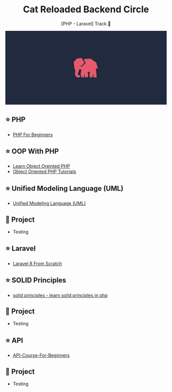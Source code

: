<h1 align="center">Cat Reloaded Backend Circle</h1>
<p align="center">[PHP - Laravel] Track.🐘</p>

![web roadmap](https://github.com/SandyEwais/CAT-Backend-Laravel-Roadmap/blob/master/images/elephant.png)



## ⭐ PHP 

- [PHP For Beginners ](https://laracasts.com/series/php-for-beginners-2023-edition)

## ⭐ OOP With PHP 

- [Learn Object Oreinted PHP ](https://www.youtube.com/playlist?list=PLDoPjvoNmBAxXTPncg0W4lhVS32LO_xtQ)
- [Object Oriented PHP Tutorials ](https://www.youtube.com/playlist?list=PL0eyrZgxdwhypQiZnYXM7z7-OTkcMgGPh)

## ⭐ Unified Modeling Language (UML)

- [Unified Modeling Language (UML) ](https://www.youtube.com/playlist?list=PLEFCLObymo052KL2YXBH5MZpusVWWv9WL)

## 🔭 Project

- Testing

## ⭐ Laravel

- [Laravel 8 From Scratch ](https://laracasts.com/series/laravel-8-from-scratch)

## ⭐ SOLID Principles

- [solid principles - learn solid principles in php  ](https://www.youtube.com/watch?v=PDAlpiqISuI&list=PLe_UJpVeP8qBrVwOLpOb9N8T9KvUo3AE6&index=3&t=20s&ab_channel=EraaSoft)

## 🔭 Project

- Testing

## ⭐ API

- [API-Course-For-Beginners ](https://youtube.com/playlist?list=PLftLUHfDSiZ6MfN8UhhcXDhh64eejvIKK)

## 🔭 Project

- Testing
